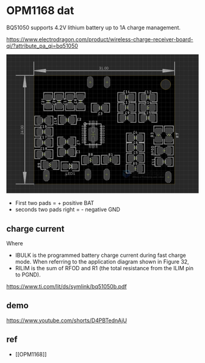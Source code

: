 
# OPM1168 dat 


BQ51050 supports 4.2V lithium battery up to 1A charge management.

https://www.electrodragon.com/product/wireless-charge-receiver-board-qi/?attribute_pa_qi=bq51050


![](2024-02-28-17-09-30.png)

- First two pads = + positive BAT
- seconds two pads right = - negative GND



## charge current 

Where 
- IBULK is the programmed battery charge current during fast charge mode. When referring to the application diagram shown in Figure 32, 
- RILIM is the sum of RFOD and R1 (the total resistance from the ILIM pin to PGND).

https://www.ti.com/lit/ds/symlink/bq51050b.pdf



## demo 

https://www.youtube.com/shorts/D4PBTednAjU

## ref 

- [[OPM1168]]